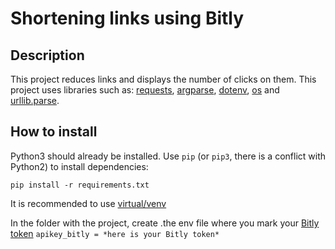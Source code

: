 # Shortening links using Bitly
## Description
This project reduces links and displays the number of clicks on them. This project uses libraries such as: [requests](https://python-scripts.com/requests?ysclid=lyr2i4f3us982315000), [argparse](https://docs.python.org/3/library/argparse.html), [dotenv](https://betterdatascience-page.pages.dev/python-dotenv/), [os](https://docs.python.org/3/library/os.html) and [urllib.parse](https://docs.python.org/3/library/urllib.parse.html).
## How to install
Python3 should already be installed. Use `pip` (or `pip3`, there is a conflict with Python2) to install dependencies:
```
pip install -r requirements.txt
```
It is recommended to use [virtual/venv](https://docs.python.org/3/library/venv.html)

In the folder with the project, create .the env file where you mark your [Bitly token](https://medium.com/loopring-russian/%D1%85%D0%BE%D1%82%D0%B8%D1%82%D0%B5-%D1%81%D0%BE%D0%B7%D0%B4%D0%B0%D1%82%D1%8C-%D1%81%D0%B2%D0%BE%D0%B9-%D1%81%D0%BE%D0%B1%D1%81%D1%82%D0%B2%D0%B5%D0%BD%D0%BD%D1%8B%D0%B9-%D1%82%D0%BE%D0%BA%D0%B5%D0%BD-%D0%B2%D0%BE%D1%82-%D0%BA%D0%B0%D0%BA-%D1%8D%D1%82%D0%BE-%D1%81%D0%B4%D0%B5%D0%BB%D0%B0%D1%82%D1%8C-%D0%B7%D0%B0-1-%D0%BC%D0%B8%D0%BD%D1%83%D1%82%D1%83-1e4eb1afb25b)
`
apikey_bitly = *here is your Bitly token*
`
